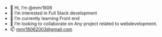 - 👋 Hi, I’m @mmr1606
- 👀 I’m interested in Full Stack development 
- 🌱 I’m currently learning Front end
- 💞️ I’m looking to collaborate on Any project related to webdevelopment.
- 📫 mmr16062003@gmail.com
<!---
mmr1606/mmr1606 is a ✨ special ✨ repository because its `README.md` (this file) appears on your GitHub profile.
You can click the Preview link to take a look at your changes.
--->
